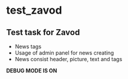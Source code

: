 # test_zavod
## Test task for Zavod
- News tags
- Usage of admin panel for news creating
- News consist header, picture, text and tags

**DEBUG MODE IS ON**
